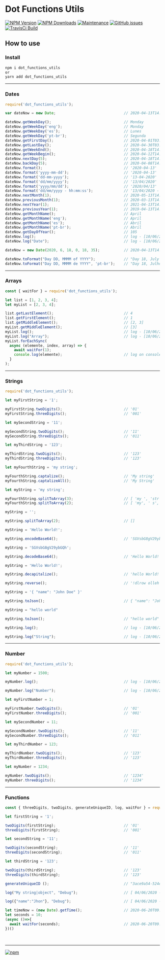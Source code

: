 # Dot Functions Utils

[![NPM Version][npm-image]][npm-url]
[![NPM Downloads][downloads-image]][downloads-url]
[![Maintenance][maintenance-img]][maintenance-url]
[![GitHub issues][issues-open-image]][issues-open-url]
[![TravisCi Build][travis-report-image]][travis-report-url]


## How to use

### Install

``` sh
npm i dot_functions_utils
or
yarn add dot_functions_utils
```

<hr>

### Dates

``` javascript
require('dot_functions_utils');

var dateNow = new Date;                               // 2020-04-13T14:09:02.649Z

dateNow.getWeekDay();                                 // Monday
dateNow.getWeekDay('eng');                            // Monday
dateNow.getWeekDay('es');                             // Lunes
dateNow.getWeekDay('pt-br');                          // Segunda
dateNow.getFirstDay();                                // 2020-04-01T03:00:00.000Z
dateNow.getLastDay();                                 // 2020-04-30T03:00:00.000Z
dateNow.getWeekEnd();                                 // 2020-04-18T14:09:02.649Z
dateNow.getWeekBegin();                               // 2020-04-12T14:09:02.649Z
dateNow.nextDay(5);                                   // 2020-04-18T14:09:02.649Z
dateNow.backDay(5);                                   // 2020-04-08T14:09:02.649Z
dateNow.format();                                     // '2020-04-13'
dateNow.format('yyyy-mm-dd');                         // '2020-04-13'
dateNow.format('dd-mm-yyyy');                         // '13-04-2020'
dateNow.format('dd/mm/yyyy');                         // '13/04/2020'
dateNow.format('yyyy/mm/dd');                         // '2020/04/13'
dateNow.format('dd/mm/yyyy - hh:mm:ss');              // '13/04/2020 - 14:09:02'
dateNow.nextMonth(1);                                 // 2020-05-13T14:09:02.649Z
dateNow.previousMonth(1);                             // 2020-03-13T14:09:02.649Z
dateNow.nextYear(1);                                  // 2021-04-13T14:09:02.649Z
dateNow.previousYear(1);                              // 2019-04-13T14:09:02.649Z
dateNow.getMonthName();                               // April
dateNow.getMonthName('eng');                          // April
dateNow.getMonthName('es');                           // Abril
dateNow.getMonthName('pt-br');                        // Abril
dateNow.getDayOfYear();                               // 105
dateNow.log();                                        // log - [10/06/2020 - 19:48:56] >  2020-04-13T14:09:02.649Z | return 2020-04-13T14:09:02.649Z
dateNow.log("Date");                                  // log - [10/06/2020 - 19:48:56] (Date) >  2020-04-13T14:09:02.649Z | return 2020-04-13T14:09:02.649Z

dateNow = new Date(2020, 6, 18, 0, 18, 35);           // 2020-04-13T14:09:02.649Z

dateNow.toFormat("Day DD, MMMM of YYYY");             // "Day 18, July of 2020"
dateNow.toFormat("Day DD, MMMM de YYYY", 'pt-br');    // "Day 18, Julho de 2020"

```

<hr>

### Arrays

``` javascript
const { waitFor } = require('dot_functions_utils');

let list = [1, 2, 3, 4];
let myList = [2, 3, 4];

list.getLastElement();                                // 4
list.getFirstElement();                               // 1
list.getMiddleElement();                              // [2, 3]
myList.getMiddleElement();                            // [3]
myList.log();                                         // log - [10/06/2020 - 19:48:56] >  [2, 3, 4] | return [2, 3, 4]
myList.log("Array");                                  // log - [10/06/2020 - 19:48:56] (Array) >  [2, 3, 4] | return [2, 3, 4]
myList.forEachSync(
  async (elemente, index, array) => {
    await waitFor(1);
    console.log(elemente);                            // log on console the elements after 1 second
  }
);

```

<hr>

### Strings

``` javascript
require('dot_functions_utils');

let myFirstString = '1';

myFirstString.twoDigits();                            // '01'
myFirstString.threeDigits();                          // '001'

let mySecondString = '11';

mySecondString.twoDigits();                           // '11'
mySecondString.threeDigits();                         // '011'

let myThirdString = '123';

myThirdString.twoDigits();                            // '123'
myThirdString.threeDigits();                          // '123'

let myFourthString = 'my string';

myFourthString.captalize();                           // 'My string'
myFourthString.captalizeAll();                        // 'My String'

let myString = 'my string';

myFourthString.splitToArray(3);                       // [ 'my ', 'str', 'ing' ]
myFourthString.splitToArray(2);                       // [ 'my', ' s', 'tr', 'in', 'g' ]

myString = '';

myString.splitToArray(2);                             // []

myString = 'Hello World!';

myString.encodeBase64();                              // 'SGVsbG8gV29ybGQh'

myString = 'SGVsbG8gV29ybGQh';

myString.decodeBase64();                              // 'Hello World!'

myString = 'Hello World!';

myString.decapitalize();                              // 'hello World!'

myString.reverse();                                   // '!dlrow olleh'

myString = '{ "name": "John Doe" }'

myString.toJson();                                    // { "name": "John Doe" }

myString = "hello world"

myString.toJson();                                    // "hello world"

myString.log();                                       // log - [10/06/2020 - 19:48:56] >  "hello world" | return "hello world"

myString.log("String");                               // log - [10/06/2020 - 19:48:56] (String) >  "hello world" | return "hello world"

```

<hr>

### Number

``` javascript
require('dot_functions_utils');

let myNumber = 1500;

myNumber.log();                                       // log - [10/06/2020 - 19:48:56] >  1500 | return 1500

myNumber.log("Number");                               // log - [10/06/2020 - 19:48:56] (Number) >  1500 | return 1500

let myFirstNumber = 1;

myFirstNumber.twoDigits();                            // '01'
myFirstNumber.threeDigits();                          // '001'

let mySecondNumber = 11;

mySecondNumber.twoDigits();                           // '11'
mySecondNumber.threeDigits();                         // '011'

let myThirdNumber = 123;

myThirdNumber.twoDigits();                            // '123'
myThirdNumber.threeDigits();                          // '123'

let myNumber = 1234;

myNumber.twoDigits();                                 // '1234'
myNumber.threeDigits();                               // '1234'

```

<hr>

### Functions

``` javascript
const { threeDigits, twoDigits, generateUniqueID, log, waitFor } = require('dot_functions_utils');

let firstString = '1';

twoDigits(firstString);                               // '01'
threeDigits(firstString);                             // '001'

let secondString = '11';

twoDigits(secondString);                              // '11'
threeDigits(secondString);                            // '011'

let thirdString = '123';

twoDigits(thirdString);                               // '123'
threeDigits(thirdString);                             // '123'

generateUniqueID ();                                  // "3ace9a54-524e-c7df-9556-c97042413565"

log("My string|object", "Debug");                     // [ 04/06/2020 - 18:45:50 - Debug ] > "My string|object"

log({"name":"Jhon"}, "Debug");                        // [ 04/06/2020 - 18:45:50 - Debug ] > {"name":"Jhon"}

let timeNow = (new Date).getTime();                   // 2020-06-20T09:05:30.649Z
let seconds = 10;
(async ()=>{
  await waitFor(seconds);                             // 2020-06-20T09:05:40.895Z
})()

```

<br>
<hr>

[![npm](https://img.shields.io/npm/l/express.svg)](https://github.com/AndreOneti/dot_functions_utils/blob/master/LICENSE)

[travis-report-image]: https://travis-ci.org/AndreOneti/dot_functions_utils.svg?branch=master
[travis-report-url]: https://travis-ci.org/github/AndreOneti/dot_functions_utils
[downloads-image]: https://img.shields.io/npm/dm/dot_functions_utils.svg
[downloads-url]: https://npmjs.org/package/dot_functions_utils
[npm-image]: https://img.shields.io/npm/v/dot_functions_utils.svg
[npm-url]: https://npmjs.org/package/dot_functions_utils
[maintenance-img]: https://img.shields.io/badge/Maintained%3F-yes-green.svg
[maintenance-url]: https://github.com/AndreOneti/dot_functions_utils
[issues-open-image]: https://img.shields.io/github/issues/AndreOneti/dot_functions_utils.svg
[issues-open-url]: https://github.com/AndreOneti/dot_functions_utils/issues?q=is%3Aopen+is%3Aissue
